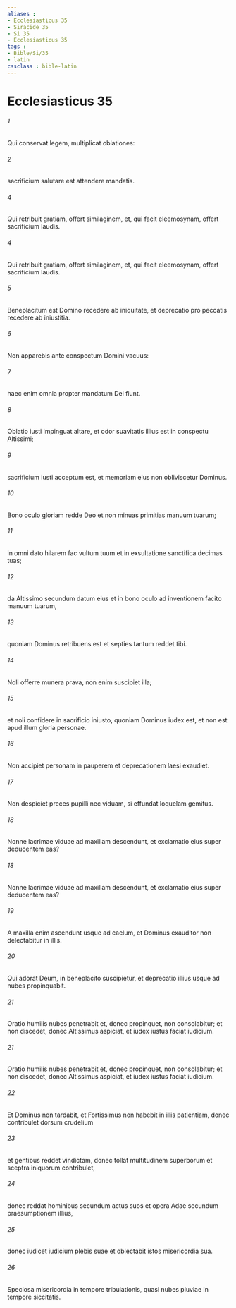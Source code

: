 ```yaml
---
aliases : 
- Ecclesiasticus 35
- Siracide 35
- Si 35
- Ecclesiasticus 35
tags : 
- Bible/Si/35
- latin
cssclass : bible-latin
---
```


# Ecclesiasticus 35

###### 1
Qui conservat legem, multiplicat oblationes:
###### 2
sacrificium salutare est attendere mandatis. 
###### 4
Qui retribuit gratiam, offert similaginem, et, qui facit eleemosynam, offert sacrificium laudis.
###### 4
Qui retribuit gratiam, offert similaginem, et, qui facit eleemosynam, offert sacrificium laudis.
###### 5
Beneplacitum est Domino recedere ab iniquitate, et deprecatio pro peccatis recedere ab iniustitia.
###### 6
Non apparebis ante conspectum Domini vacuus:
###### 7
haec enim omnia propter mandatum Dei fiunt.
###### 8
Oblatio iusti impinguat altare, et odor suavitatis illius est in conspectu Altissimi;
###### 9
sacrificium iusti acceptum est, et memoriam eius non obliviscetur Dominus.
###### 10
Bono oculo gloriam redde Deo et non minuas primitias manuum tuarum;
###### 11
in omni dato hilarem fac vultum tuum et in exsultatione sanctifica decimas tuas;
###### 12
da Altissimo secundum datum eius et in bono oculo ad inventionem facito manuum tuarum,
###### 13
quoniam Dominus retribuens est et septies tantum reddet tibi.
###### 14
Noli offerre munera prava, non enim suscipiet illa;
###### 15
et noli confidere in sacrificio iniusto, quoniam Dominus iudex est, et non est apud illum gloria personae.
###### 16
Non accipiet personam in pauperem et deprecationem laesi exaudiet.
###### 17
Non despiciet preces pupilli nec viduam, si effundat loquelam gemitus.
###### 18
Nonne lacrimae viduae ad maxillam descendunt, et exclamatio eius super deducentem eas?
###### 18
Nonne lacrimae viduae ad maxillam descendunt, et exclamatio eius super deducentem eas?
###### 19
A maxilla enim ascendunt usque ad caelum, et Dominus exauditor non delectabitur in illis.
###### 20
Qui adorat Deum, in beneplacito suscipietur, et deprecatio illius usque ad nubes propinquabit.
###### 21
Oratio humilis nubes penetrabit et, donec propinquet, non consolabitur; et non discedet, donec Altissimus aspiciat, et iudex iustus faciat iudicium.
###### 21
Oratio humilis nubes penetrabit et, donec propinquet, non consolabitur; et non discedet, donec Altissimus aspiciat, et iudex iustus faciat iudicium.
###### 22
Et Dominus non tardabit, et Fortissimus non habebit in illis patientiam, donec contribulet dorsum crudelium
###### 23
et gentibus reddet vindictam, donec tollat multitudinem superborum et sceptra iniquorum contribulet,
###### 24
donec reddat hominibus secundum actus suos et opera Adae secundum praesumptionem illius,
###### 25
donec iudicet iudicium plebis suae et oblectabit istos misericordia sua.
###### 26
Speciosa misericordia in tempore tribulationis, quasi nubes pluviae in tempore siccitatis.
